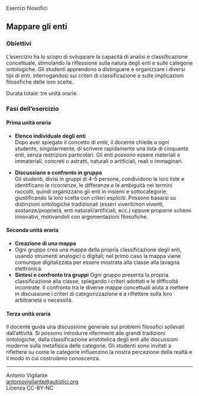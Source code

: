 <link rel="stylesheet" href="../assets/style.css">

<div class="callout">
Esercizi filosofici
</div>

## Mappare gli enti

### Obiettivi
L’esercizio ha lo scopo di sviluppare la capacità di analisi e classificazione concettuale, stimolando la riflessione sulla natura degli enti e sulle categorie ontologiche. Gli studenti apprendono a distinguere e organizzare i diversi tipi di enti, interrogandosi sui criteri di classificazione e sulle implicazioni filosofiche delle loro scelte.

Durata totale: tre unità orarie.

### Fasi dell’esercizio

#### Prima unità oraria

- **Elenco individuale degli enti**  
Dopo aver spiegato il concetto di _ente_, il docente chiede a ogni studente, singolarmente, di scrivere rapidamente una lista di cinquanta enti, senza restrizioni particolari. Gli enti possono essere materiali o immateriali, concreti o astratti, naturali o artificiali, reali o immaginari. 

- **Discussione e confronto in gruppo**   
Gli studenti, divisi in gruppi di 4-5 persone, condividono le loro liste e identificano le ricorrenze, le differenze e le ambiguità nei termini raccolti, quindi organizzano gli enti in insiemi e sottocategorie, giustificando la loro scelta con criteri espliciti. Possono basarsi su distinzioni ontologiche tradizionali (esseri viventi/non viventi, sostanze/proprietà, enti naturali/artificiali, ecc.) oppure proporre schemi innovativi, motivandoli con argomentazioni filosofiche.

#### Seconda unità oraria

- **Creazione di una mappa**
- Ogni gruppo crea una mappa della propria classificazione degli enti, usando strumenti analogici o digitali; nel primo caso la mappa viene comunque digitalizzata per essere mostrata alla classe alla lavagna elettronica.
- **Sintesi e confronto tra gruppi**
Ogni gruppo presenta la propria classificazione alla classe, spiegando i criteri adottati e le difficoltà incontrate. Il confronto tra le diverse mappe concettuali aiuta a mettere in discussione i criteri di categorizzazione e a riflettere sulla loro arbitrarietà o necessità.

#### Terza unità oraria
 
Il docente guida una discussione generale sui problemi filosofici sollevati dall’attività. Si possono introdurre riferimenti alle grandi tradizioni ontologiche, dalla classificazione aristotelica degli enti alle discussioni moderne sulla metafisica delle categorie. Gli studenti sono invitati a riflettere su come le categorie influenzino la nostra percezione della realtà e il modo in cui costruiamo conoscenza.

---
Antonio Vigilante  
antoniovigilante@autistici.org  
Licenza CC-BY-NC






